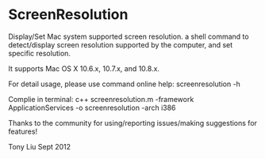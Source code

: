 ScreenResolution
================

Display/Set Mac system supported screen resolution.
a shell command to detect/display screen resolution supported by the computer, and set specific resolution.

It supports Mac OS X 10.6.x, 10.7.x, and 10.8.x.

For detail usage, please use command online help:
screenresolution -h

Complie in terminal:
c++ screenresolution.m -framework ApplicationServices -o screenresolution -arch i386


Thanks to the community for using/reporting issues/making suggestions for features!

Tony Liu
Sept 2012
